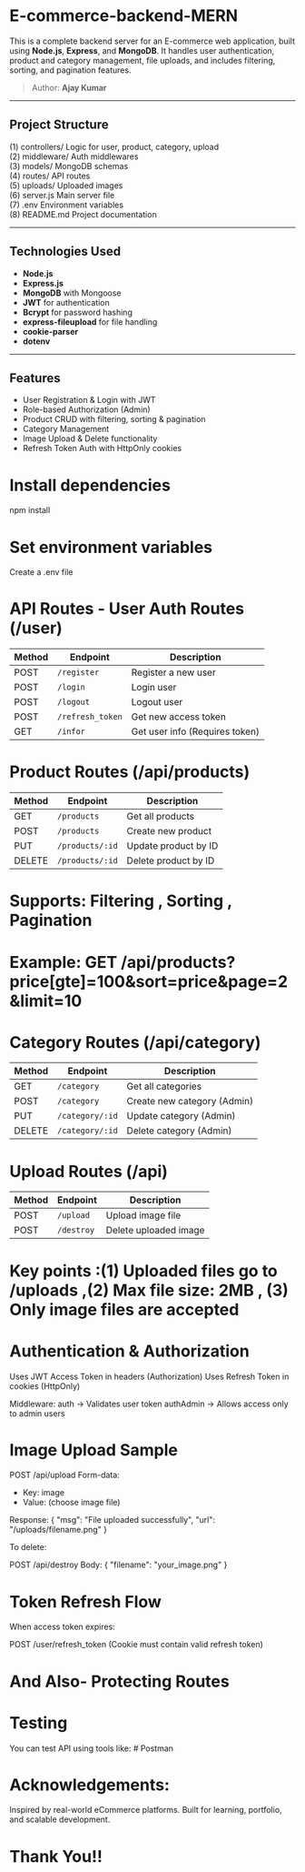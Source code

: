 # E-commerce-backend-MERN

This is a complete backend server for an E-commerce web application, built using **Node.js**, **Express**, and **MongoDB**. It handles user authentication, product and category management, file uploads, and includes filtering, sorting, and pagination features.

> Author: **Ajay Kumar**

---

## Project Structure

(1) controllers/ Logic for user, product, category, upload<br>
(2) middleware/ Auth middlewares<br>
(3) models/ MongoDB schemas<br>
(4) routes/ API routes<br>
(5) uploads/ Uploaded images<br>
(6) server.js Main server file<br>
(7) .env Environment variables<br>
(8) README.md Project documentation

---

## Technologies Used

- **Node.js**
- **Express.js**
- **MongoDB** with Mongoose
- **JWT** for authentication
- **Bcrypt** for password hashing
- **express-fileupload** for file handling
- **cookie-parser**
- **dotenv**

---

## Features

- User Registration & Login with JWT
- Role-based Authorization (Admin)
- Product CRUD with filtering, sorting & pagination
- Category Management
- Image Upload & Delete functionality
- Refresh Token Auth with HttpOnly cookies

# Install dependencies

npm install

# Set environment variables

Create a .env file

# API Routes - User Auth Routes (/user)

| Method | Endpoint         | Description                    |
| ------ | ---------------- | ------------------------------ |
| POST   | `/register`      | Register a new user            |
| POST   | `/login`         | Login user                     |
| POST   | `/logout`        | Logout user                    |
| POST   | `/refresh_token` | Get new access token           |
| GET    | `/infor`         | Get user info (Requires token) |

# Product Routes (/api/products)

| Method | Endpoint        | Description          |
| ------ | --------------- | -------------------- |
| GET    | `/products`     | Get all products     |
| POST   | `/products`     | Create new product   |
| PUT    | `/products/:id` | Update product by ID |
| DELETE | `/products/:id` | Delete product by ID |

# Supports: Filtering , Sorting , Pagination

# Example: GET /api/products?price[gte]=100&sort=price&page=2&limit=10

# Category Routes (/api/category)

| Method | Endpoint        | Description                 |
| ------ | --------------- | --------------------------- |
| GET    | `/category`     | Get all categories          |
| POST   | `/category`     | Create new category (Admin) |
| PUT    | `/category/:id` | Update category (Admin)     |
| DELETE | `/category/:id` | Delete category (Admin)     |

# Upload Routes (/api)

| Method | Endpoint   | Description           |
| ------ | ---------- | --------------------- |
| POST   | `/upload`  | Upload image file     |
| POST   | `/destroy` | Delete uploaded image |

# Key points :(1) Uploaded files go to /uploads ,(2) Max file size: 2MB , (3) Only image files are accepted

# Authentication & Authorization

Uses JWT Access Token in headers (Authorization)
Uses Refresh Token in cookies (HttpOnly)

Middleware:
auth → Validates user token
authAdmin → Allows access only to admin users

# Image Upload Sample

POST /api/upload
Form-data:

- Key: image
- Value: (choose image file)

Response:
{
"msg": "File uploaded successfully",
"url": "/uploads/filename.png"
}

To delete:

POST /api/destroy
Body: { "filename": "your_image.png" }

# Token Refresh Flow

When access token expires:

POST /user/refresh_token
(Cookie must contain valid refresh token)

# And Also- Protecting Routes

# Testing

You can test API using tools like: # Postman

# Acknowledgements:

Inspired by real-world eCommerce platforms.
Built for learning, portfolio, and scalable development.

# Thank You!!
